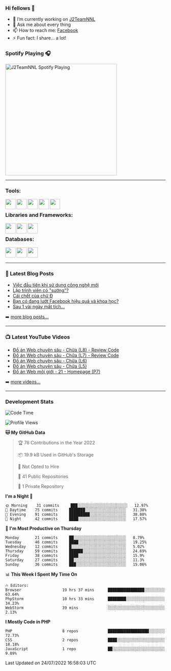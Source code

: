 ### Hi fellows 👋

- 🔭 I’m currently working on [J2TeamNNL]
- 💬 Ask me about every thing
- 📫 How to reach me: [Facebook]
- ⚡ Fun fact: I share... a lot!


### Spotify Playing 🎧
[<img src="https://spotify-playing-git-master.j2teamnnl.vercel.app/api/spotify-playing" alt="J2TeamNNL Spotify Playing" width="350" />](https://open.spotify.com/user/31ghget3jspvgpjwbv5pcwli3smab)

---

### Tools:
<img align='left' height="32" width="32" src="https://cdn.jsdelivr.net/npm/simple-icons@4.8.0/icons/sublimetext.svg" />
<img align='left' height="32" width="32" src="https://cdn.jsdelivr.net/npm/simple-icons@4.8.0/icons/phpstorm.svg" />
<img align='left' height="32" width="32" src="https://cdn.jsdelivr.net/npm/simple-icons@4.8.0/icons/xampp.svg" />
<img align='left' height="32" width="32" src="https://cdn.jsdelivr.net/npm/simple-icons@4.8.0/icons/laragon.svg" />
<img align='left' height="32" width="32" src="https://cdn.jsdelivr.net/npm/simple-icons@4.8.0/icons/docker.svg" />
<br>

### Libraries and Frameworks:
<img align='left' height="32" width="32" src="https://cdn.jsdelivr.net/npm/simple-icons@4.8.0/icons/jquery.svg" />
<img align='left' height="32" width="32" src="https://cdn.jsdelivr.net/npm/simple-icons@4.8.0/icons/laravel.svg" />
<img align='left' height="32" width="32" src="https://cdn.jsdelivr.net/npm/simple-icons@4.8.0/icons/nuxt-dot-js.svg" />
<br>

### Databases:
<img align='left' height="32" width="32" src="https://cdn.jsdelivr.net/npm/simple-icons@4.8.0/icons/mysql.svg" />
<img align='left' height="32" width="32" src="https://cdn.jsdelivr.net/npm/simple-icons@4.8.0/icons/postgresql.svg" />
<img align='left' height="32" width="32" src="https://cdn.jsdelivr.net/npm/simple-icons@4.8.0/icons/elasticsearch.svg" />

<br>
<br>

---

### 📕 Latest Blog Posts
<!-- BLOG-POST-LIST:START -->
- [Việc đầu tiên khi sử dụng công nghệ mới](https://j2teamnnl.blogspot.com/2020/07/viec-au-tien-khi-su-dung-cong-nghe-moi.html)
- [Lập trình viên có &quot;sướng&quot;?](https://j2teamnnl.blogspot.com/2020/03/lap-trinh-vien-co.html)
- [Cái chết của chữ Đ](https://j2teamnnl.blogspot.com/2020/01/cai-chet-cua-chu.html)
- [Bạn có đang lướt Facebook hiệu quả và khoa học?](https://j2teamnnl.blogspot.com/2019/08/ban-co-ang-luot-web-hieu-qua-va-khoa-hoc.html)
- [Sau 1 vài ngày mất tích...](https://j2teamnnl.blogspot.com/2019/08/sau-1-vai-ngay-mat-tich.html)
<!-- BLOG-POST-LIST:END -->
➡️ [more blog posts...](https://j2teamnnl.blogspot.com)

---

### 📺 Latest YouTube Videos
<!-- YOUTUBE:START -->
- [Đồ án Web chuyên sâu - Chữa &lpar;L8&rpar; - Review Code](https://www.youtube.com/watch?v=YDtorb7K6sw)
- [Đồ án Web chuyên sâu - Chữa &lpar;L7&rpar; - Review Code](https://www.youtube.com/watch?v=qe4jEWicuhk)
- [Đồ án Web chuyên sâu - Chữa &lpar;L6&rpar;](https://www.youtube.com/watch?v=t5D1TUnE828)
- [Đồ án Web chuyên sâu - Chữa &lpar;L5&rpar;](https://www.youtube.com/watch?v=7S1J44J443o)
- [Đồ án Web môi giới - 21 - Homepage &lpar;P7&rpar;](https://www.youtube.com/watch?v=-O8SQhNuW2g)
<!-- YOUTUBE:END -->
➡️ [more videos...](https://www.youtube.com/j2teamnnl)

---
### Development Stats
<!--START_SECTION:waka-->
![Code Time](http://img.shields.io/badge/Code%20Time-3%2C208%20hrs%2038%20mins-blue)

![Profile Views](http://img.shields.io/badge/Profile%20Views-83-blue)

**🐱 My GitHub Data** 

> 🏆 76 Contributions in the Year 2022
 > 
> 📦 19.9 kB Used in GitHub's Storage 
 > 
> 🚫 Not Opted to Hire
 > 
> 📜 41 Public Repositories 
 > 
> 🔑 1 Private Repository 
 > 
**I'm a Night 🦉** 

```text
🌞 Morning    31 commits     ███░░░░░░░░░░░░░░░░░░░░░░   12.97% 
🌆 Daytime    75 commits     ███████░░░░░░░░░░░░░░░░░░   31.38% 
🌃 Evening    91 commits     █████████░░░░░░░░░░░░░░░░   38.08% 
🌙 Night      42 commits     ████░░░░░░░░░░░░░░░░░░░░░   17.57%

```
📅 **I'm Most Productive on Thursday** 

```text
Monday       21 commits     ██░░░░░░░░░░░░░░░░░░░░░░░   8.79% 
Tuesday      46 commits     ████░░░░░░░░░░░░░░░░░░░░░   19.25% 
Wednesday    12 commits     █░░░░░░░░░░░░░░░░░░░░░░░░   5.02% 
Thursday     59 commits     ██████░░░░░░░░░░░░░░░░░░░   24.69% 
Friday       38 commits     ████░░░░░░░░░░░░░░░░░░░░░   15.9% 
Saturday     27 commits     ██░░░░░░░░░░░░░░░░░░░░░░░   11.3% 
Sunday       36 commits     ███░░░░░░░░░░░░░░░░░░░░░░   15.06%

```


📊 **This Week I Spent My Time On** 

```text
🔥 Editors: 
Browser                  19 hrs 37 mins      ████████████████░░░░░░░░░   63.64% 
PhpStorm                 10 hrs 33 mins      ████████░░░░░░░░░░░░░░░░░   34.23% 
WebStorm                 39 mins             ░░░░░░░░░░░░░░░░░░░░░░░░░   2.13%

```

**I Mostly Code in PHP** 

```text
PHP                      8 repos             ██████████████████░░░░░░░   72.73% 
CSS                      2 repos             ████░░░░░░░░░░░░░░░░░░░░░   18.18% 
JavaScript               1 repo              ██░░░░░░░░░░░░░░░░░░░░░░░   9.09%

```



 Last Updated on 24/07/2022 16:58:03 UTC
<!--END_SECTION:waka-->


[J2TeamNNL]: https://j2teamnnl.com/
[Facebook]: https://fb.me/j2teamnnl
